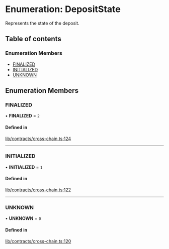 # Enumeration: DepositState

Represents the state of the deposit.

## Table of contents

### Enumeration Members

- [FINALIZED](DepositState.md#finalized)
- [INITIALIZED](DepositState.md#initialized)
- [UNKNOWN](DepositState.md#unknown)

## Enumeration Members

### FINALIZED

• **FINALIZED** = ``2``

#### Defined in

[lib/contracts/cross-chain.ts:124](https://github.com/keep-network/tbtc-v2/blob/main/typescript/src/lib/contracts/cross-chain.ts#L124)

___

### INITIALIZED

• **INITIALIZED** = ``1``

#### Defined in

[lib/contracts/cross-chain.ts:122](https://github.com/keep-network/tbtc-v2/blob/main/typescript/src/lib/contracts/cross-chain.ts#L122)

___

### UNKNOWN

• **UNKNOWN** = ``0``

#### Defined in

[lib/contracts/cross-chain.ts:120](https://github.com/keep-network/tbtc-v2/blob/main/typescript/src/lib/contracts/cross-chain.ts#L120)
